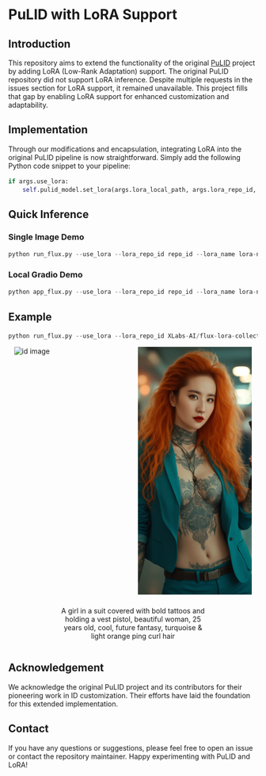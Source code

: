 # PuLID with LoRA Support

## Introduction

This repository aims to extend the functionality of the original [PuLID](https://github.com/ToTheBeginning/PuLID) project by adding LoRA (Low-Rank Adaptation) support. The original PuLID repository did not support LoRA inference. Despite multiple requests in the issues section for LoRA support, it remained unavailable. This project fills that gap by enabling LoRA support for enhanced customization and adaptability.

## Implementation

Through our modifications and encapsulation, integrating LoRA into the original PuLID pipeline is now straightforward. Simply add the following Python code snippet to your pipeline:
```python
if args.use_lora:
    self.pulid_model.set_lora(args.lora_local_path, args.lora_repo_id, args.lora_name, args.lora_weight)
```

## Quick Inference

### Single Image Demo
```python
python run_flux.py --use_lora --lora_repo_id repo_id --lora_name lora-name.safetensors
```

### Local Gradio Demo
```python
python app_flux.py --use_lora --lora_repo_id repo_id --lora_name lora-name.safetensors
```

## Example
```python
python run_flux.py --use_lora --lora_repo_id XLabs-AI/flux-lora-collection --lora_name realism_lora.safetensors  
```

<div style="display: flex; flex-direction: column; align-items: center;">
  <!-- 图片容器 -->
  <div style="display: flex; justify-content: center; gap: 20px; margin-bottom: 10px;">
    <div style="width: 50%; height: 500px; display: flex; align-items: center; justify-content: center; overflow: hidden;">
      <img src="example_inputs/liuyifei.png" style="width: 100%; height: 100%; object-fit: cover;" alt="id image">
    </div>
    <div style="width: 50%; height: 500px; display: flex; align-items: center; justify-content: center; overflow: hidden;">
      <img src="examples/liuyifei_example.png" style="width: 100%; height: 100%; object-fit: cover;" alt="output">
    </div>
  </div>
  <!-- 文字 -->
  <p style="text-align: center; width: 60%;">A girl in a suit covered with bold tattoos and holding a vest pistol, beautiful woman, 25 years old, cool, future fantasy, turquoise & light orange ping curl hair</p>
</div>

## Acknowledgement
We acknowledge the original PuLID project and its contributors for their pioneering work in ID customization. Their efforts have laid the foundation for this extended implementation.
## Contact
If you have any questions or suggestions, please feel free to open an issue or contact the repository maintainer.
Happy experimenting with PuLID and LoRA!
